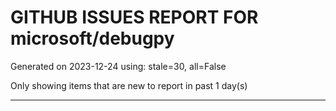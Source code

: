 
# GITHUB ISSUES REPORT FOR microsoft/debugpy


Generated on 2023-12-24 using: stale=30, all=False


Only showing items that are new to report in past 1 day(s)


---
